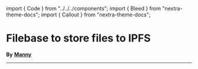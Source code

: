 import { Code } from "../../../components";
import { Bleed } from "nextra-theme-docs";
import { Callout } from "nextra-theme-docs";

# Filebase to store files to IPFS

**By** [**Manny**](https://twitter.com/codingwithmanny)
________________
